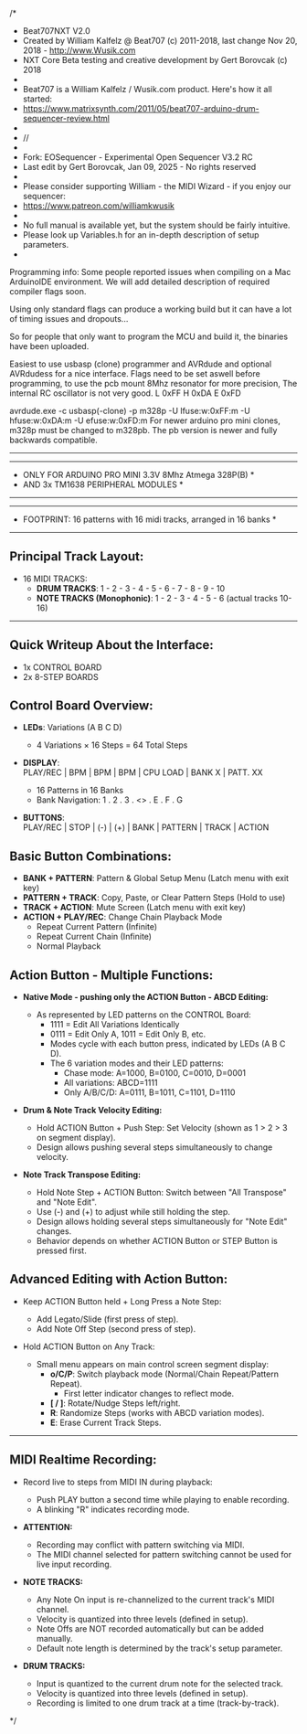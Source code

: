 /*
 * Beat707NXT V2.0
 * Created by William Kalfelz @ Beat707 (c) 2011-2018, last change Nov 20, 2018 - http://www.Wusik.com
 * NXT Core Beta testing and creative development by Gert Borovcak (c) 2018
 *
 * Beat707 is a William Kalfelz / Wusik.com product. Here's how it all started:
 * https://www.matrixsynth.com/2011/05/beat707-arduino-drum-sequencer-review.html
 *
 * //
 *
 * Fork: EOSequencer - Experimental Open Sequencer V3.2 RC
 * Last edit by Gert Borovcak, Jan 09, 2025 - No rights reserved
 *
 * Please consider supporting William - the MIDI Wizard - if you enjoy our sequencer:
 * https://www.patreon.com/williamkwusik
 *
 * No full manual is available yet, but the system should be fairly intuitive.
 * Please look up Variables.h for an in-depth description of setup parameters.
 *

  Programming info:
  Some people reported issues when compiling on a Mac ArduinoIDE environment.
  We will add detailed description of required compiler flags soon.
  
  Using only standard flags can produce a working build but it can have a lot of timing issues and dropouts...
  
  So for people that only want to program the MCU and build it, the binaries have been uploaded.
  
  Easiest to use usbasp (clone) programmer and AVRdude and optional AVRdudess for a nice interface.
  Flags need to be set aswell before programming, to use the pcb mount 8Mhz resonator for more precision,
  The internal RC oscillator is not very good. 
  L 0xFF
  H 0xDA
  E 0xFD
  
  avrdude.exe -c usbasp(-clone) -p m328p -U lfuse:w:0xFF:m -U hfuse:w:0xDA:m -U efuse:w:0xFD:m
  For newer arduino pro mini clones, m328p must be changed to m328pb.
  The pb version is newer and fully backwards compatible.
__________________________________________________________________________________________________

************************************************************************
* ONLY FOR ARDUINO PRO MINI 3.3V 8Mhz Atmega 328P(B)                   *
* AND 3x TM1638 PERIPHERAL MODULES                                     *
************************************************************************

************************************************************************
* FOOTPRINT: 16 patterns with 16 midi tracks, arranged in 16 banks     *
************************************************************************

Principal Track Layout:
-----------------------

* 16 MIDI TRACKS:  
  - **DRUM TRACKS**: 1 - 2 - 3 - 4 - 5 - 6 - 7 - 8 - 9 - 10  
  - **NOTE TRACKS (Monophonic)**: 1 - 2 - 3 - 4 - 5 - 6 (actual tracks 10-16)

************************************************************************

Quick Writeup About the Interface:
----------------------------------

* 1x CONTROL BOARD  
* 2x 8-STEP BOARDS  

Control Board Overview:
-----------------------

* **LEDs**: Variations (A B C D)  
  - 4 Variations × 16 Steps = 64 Total Steps  

* **DISPLAY**:  
  PLAY/REC | BPM | BPM | BPM | CPU LOAD | BANK X | PATT. XX  
  - 16 Patterns in 16 Banks  
  - Bank Navigation: 1 . 2 . 3 . <> . E . F . G  

* **BUTTONS**:  
  PLAY/REC | STOP | (-) | (+) | BANK | PATTERN | TRACK | ACTION  

Basic Button Combinations:
--------------------------

- **BANK + PATTERN**: Pattern & Global Setup Menu (Latch menu with exit key)  
- **PATTERN + TRACK**: Copy, Paste, or Clear Pattern Steps (Hold to use)  
- **TRACK + ACTION**: Mute Screen (Latch menu with exit key)  
- **ACTION + PLAY/REC**: Change Chain Playback Mode  
  - Repeat Current Pattern (Infinite)  
  - Repeat Current Chain (Infinite)  
  - Normal Playback  

Action Button - Multiple Functions:
-----------------------------------

* **Native Mode - pushing only the ACTION Button - ABCD Editing:**  
  - As represented by LED patterns on the CONTROL Board:  
    - 1111 = Edit All Variations Identically  
    - 0111 = Edit Only A, 1011 = Edit Only B, etc.  
    - Modes cycle with each button press, indicated by LEDs (A B C D).  
    - The 6 variation modes and their LED patterns:  
      - Chase mode: A=1000, B=0100, C=0010, D=0001  
      - All variations: ABCD=1111  
      - Only A/B/C/D: A=0111, B=1011, C=1101, D=1110  

* **Drum & Note Track Velocity Editing:**  
  - Hold ACTION Button + Push Step: Set Velocity (shown as 1 > 2 > 3 on segment display).  
  - Design allows pushing several steps simultaneously to change velocity.  

* **Note Track Transpose Editing:**  
  - Hold Note Step + ACTION Button: Switch between "All Transpose" and "Note Edit".  
  - Use (-) and (+) to adjust while still holding the step.  
  - Design allows holding several steps simultaneously for "Note Edit" changes.  
  - Behavior depends on whether ACTION Button or STEP Button is pressed first.  

Advanced Editing with Action Button:
------------------------------------

* Keep ACTION Button held + Long Press a Note Step:  
  - Add Legato/Slide (first press of step).  
  - Add Note Off Step (second press of step).  

* Hold ACTION Button on Any Track:  
  - Small menu appears on main control screen segment display:  
    - **o/C/P**: Switch playback mode (Normal/Chain Repeat/Pattern Repeat).  
      - First letter indicator changes to reflect mode.  
    - **[ / ]**: Rotate/Nudge Steps left/right.  
    - **R**: Randomize Steps (works with ABCD variation modes).  
    - **E**: Erase Current Track Steps.  

************************************************************************

MIDI Realtime Recording:
-------------------------

* Record live to steps from MIDI IN during playback:  
  - Push PLAY button a second time while playing to enable recording.  
  - A blinking "R" indicates recording mode.  

* **ATTENTION:**  
  - Recording may conflict with pattern switching via MIDI.  
  - The MIDI channel selected for pattern switching cannot be used for live input recording.  

* **NOTE TRACKS:**  
  - Any Note On input is re-channelized to the current track's MIDI channel.  
  - Velocity is quantized into three levels (defined in setup).  
  - Note Offs are NOT recorded automatically but can be added manually.  
  - Default note length is determined by the track's setup parameter.  

* **DRUM TRACKS:**  
  - Input is quantized to the current drum note for the selected track.  
  - Velocity is quantized into three levels (defined in setup).  
  - Recording is limited to one drum track at a time (track-by-track).  

*/
